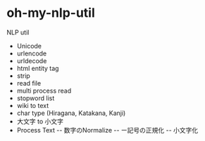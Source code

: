# oh-my-nlp-util
NLP util


- Unicode
- urlencode
- urldecode
- html entity tag
- strip
- read file
- multi process read
- stopword list
- wiki to text
- char type (Hiragana, Katakana, Kanji)
- 大文字 to 小文字
- Process Text
-- 数字のNormalize
-- ー記号の正規化
-- 小文字化



